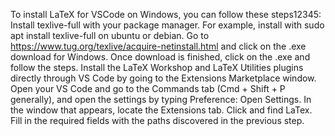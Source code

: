 To install LaTeX for VSCode on Windows, you can follow these steps12345:
Install texlive-full with your package manager. For example, install with sudo apt install texlive-full on ubuntu or debian.
Go to https://www.tug.org/texlive/acquire-netinstall.html and click on the .exe download for Windows.
Once download is finished, click on the .exe and follow the steps.
Install the LaTeX Workshop and LaTeX Utilities plugins directly through VS Code by going to the Extensions Marketplace window.
Open your VS Code and go to the Commands tab (Cmd + Shift + P generally), and open the settings by typing Preference: Open Settings. In the window that appears, locate the Extensions tab. Click and find LaTex. Fill in the required fields with the paths discovered in the previous step.
